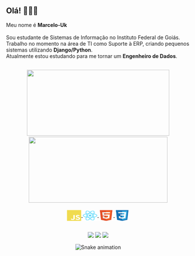 ## Olá! ✌🏻🙂<br>
Meu nome é <strong>Marcelo-Uk</strong><br><br>
Sou estudante de Sistemas de Informação no Instituto Federal de Goiás.<br>
Trabalho no momento na área de TI como Suporte à ERP, criando pequenos sistemas utilizando <strong>Django/Python</strong>.<br>
Atualmente estou estudando para me tornar um <strong>Engenheiro de Dados</strong>.<br>
##

<div align="center">
  <a href="https://github.com/Marcelo-Uk">
  <img height="180em" width="390" src="https://github-readme-stats.vercel.app/api?username=marcelo-uk&show_icons=true&theme=dracula&include_all_commits=true&count_private=true"/>
  <img height="180em" width="380" src="https://github-readme-stats.vercel.app/api/top-langs/?username=marcelo-uk&layout=compact&langs_count=7&theme=dracula"/>
</div>
<div align="center"><br>
  <img align="center" alt="Rafa-Js" height="30" width="40" src="https://raw.githubusercontent.com/devicons/devicon/master/icons/javascript/javascript-plain.svg">
  <img align="center" alt="Rafa-React" height="30" width="40" src="https://raw.githubusercontent.com/devicons/devicon/master/icons/react/react-original.svg">
  <img align="center" alt="Rafa-HTML" height="30" width="40" src="https://raw.githubusercontent.com/devicons/devicon/master/icons/html5/html5-original.svg">
  <img align="center" alt="Rafa-CSS" height="30" width="40" src="https://raw.githubusercontent.com/devicons/devicon/master/icons/css3/css3-original.svg">
  <link rel="stylesheet" href="https://cdn.jsdelivr.net/gh/devicons/devicon@v2.15.1/devicon.min.css">
  <link rel="stylesheet" href="https://cdn.jsdelivr.net/gh/devicons/devicon@v2.15.1/devicon.min.css">
</div>
  
  ##
 
<div align="center"> 
  <a href="[https://instagram.com/rafaballerini](https://www.instagram.com/uk.mribeiro" target="_blank"><img src="https://img.shields.io/badge/-Instagram-%23E4405F?style=for-the-badge&logo=instagram&logoColor=white" target="_blank"></a>
 	<a href = "mailto:mribeirocorp@gmail.com"><img src="https://img.shields.io/badge/-Gmail-%23333?style=for-the-badge&logo=gmail&logoColor=white" target="_blank"></a>
  <a href="https://www.linkedin.com/in/marcelo-ribeiro-9bb29243" target="_blank"><img src="https://img.shields.io/badge/-LinkedIn-%230077B5?style=for-the-badge&logo=linkedin&logoColor=white" target="_blank"></a> 
 
  ![Snake animation](https://github.com/Marcelo-Uk/Marcelo-Uk/blob/output/github-contribution-grid-snake.svg)
 
</div>
